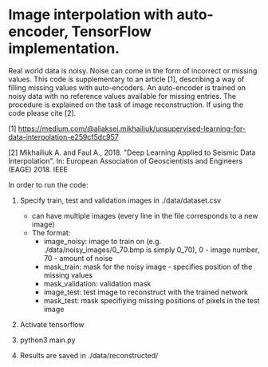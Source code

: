 # Image interpolation with auto-encoder, TensorFlow implementation.

Real world data is noisy. Noise can come in the form of incorrect or missing values. This code is supplementary to an article [1], describing a way of filling missing values with auto-encoders. An auto-encoder is trained on noisy data with no reference values available for missing entries. The procedure is explained on the task of image reconstruction. If using the code please cite [2].

[1] https://medium.com/@aliaksei.mikhailiuk/unsupervised-learning-for-data-interpolation-e259cf5dc957

[2] Mikhailiuk A. and Faul A., 2018. "Deep Learning Applied to Seismic Data Interpolation". In: European Association of Geoscientists and Engineers (EAGE) 2018. IEEE 

In order to run the code:

1) Specify train, test and validation images in ./data/dataset.csv
	- can have multiple images (every line in the file corresponds to a new image)
	- The format: 
		- image_noisy: image to train on (e.g. ./data/noisy_images/0_70.bmp is simply 0_70), 0 - image number, 70 - amount of noise
		- mask_train: mask for the noisy image - specifies position of the missing values
		- mask_validation: validation mask
		- image_test: test image to reconstruct with the trained network
		- mask_test: mask specifiying missing positions of pixels in the test image

2) Activate tensorflow
3) python3 main.py
4) Results are saved in ./data/reconstructed/